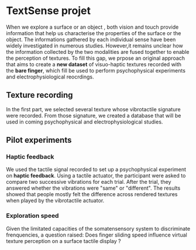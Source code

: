 # TextSense projet

When we explore a surface or an object , both vision and touch provide information that help us characterise the properties of the surface or the object. The informations gathered by each individual sense have been widely investigated in numerous studies. However,it remains unclear how the information collected by the two modalities are fused together to enable the perception of textures. To fill this gap, we prpose an original approach that aims to create a **new dataset** of visuo-haptic textures recorded with the **bare finger**, which fill be used to perform psychophysical experiments and electrophysiological reocrdings.

## Texture recording

In the first part, we selected several texture whose vibrotactile signature were recorded. From those signature, we created a database that will be used in coming psychophysical and electrophysiological studies. 

## Pilot experiments

### Haptic feedback 

We used the tactile signal recorded to set up a psychophysical experiment on **haptic feedback**. Using a tactile actuator, the participant were asked to compare two successive vibrations for each trial. After the trial, they answered whether the vibrations were "same" or "different". The results showed that people mostly felt the difference across rendered textures when played by the vibrotactile actuator.

### Exploration speed

Given the limitated capacities of the somatensensory system to discriminate frenquencies, a question raised: Does finger sliding speed influence virtual texture perception on a surface tactile display ? 

